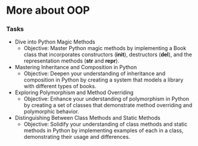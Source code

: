 # More about OOP 
### Tasks

- Dive into Python Magic Methods 
  - Objective: Master Python magic methods by implementing a Book class that incorporates constructors (__init__), destructors (__del__), and the representation methods (__str__ and __repr__).
- Mastering Inheritance and Composition in Python 
  - Objective: Deepen your understanding of inheritance and composition in Python by creating a system that models a library with different types of books.
- Exploring Polymorphism and Method Overriding 
  - Objective: Enhance your understanding of polymorphism in Python by creating a set of classes that demonstrate method overriding and polymorphic behavior.
- Distinguishing Between Class Methods and Static Methods 
  - Objective: Solidify your understanding of class methods and static methods in Python by implementing examples of each in a class, demonstrating their usage and differences.
